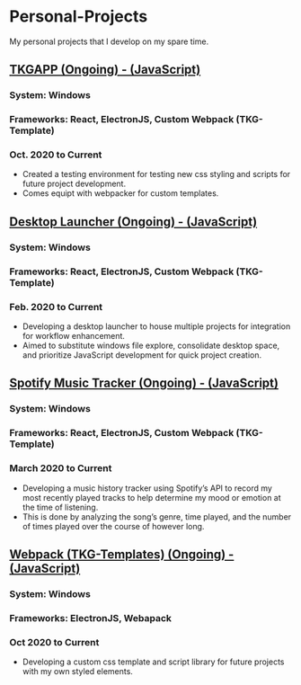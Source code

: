 # Personal-Projects
 My personal projects that I develop on my spare time. 

## [TKGAPP (Ongoing) - (JavaScript)](https://github.com/tgraha09/TKG-APP)
### System: Windows
### Frameworks: React, ElectronJS, Custom Webpack (TKG-Template)
### Oct. 2020 to Current
* Created a testing environment for testing new css styling and scripts for future project development.
* Comes equipt with webpacker for custom templates. 

## [Desktop Launcher (Ongoing) - (JavaScript)](https://github.com/tgraha09/Personal-Projects/tree/main/DesktopLauncher)
### System: Windows
### Frameworks: React, ElectronJS, Custom Webpack (TKG-Template)
### Feb. 2020 to Current
* Developing a desktop launcher to house multiple projects for integration for workflow enhancement.
* Aimed to substitute windows file explore, consolidate desktop space, and prioritize JavaScript development for quick project creation. 

## [Spotify Music Tracker (Ongoing) - (JavaScript)](https://github.com/tgraha09/Personal-Projects/tree/main/Spotify-Music-Tracker)
### System: Windows
### Frameworks: React, ElectronJS, Custom Webpack (TKG-Template)
### March 2020 to Current
* Developing a music history tracker using Spotify’s API to record my most recently played tracks to help determine my mood or emotion at the time of listening. 
* This is done by analyzing the song’s genre, time played, and the number of times played over the course of however long. 

## [Webpack (TKG-Templates) (Ongoing) - (JavaScript)](https://github.com/tgraha09/Personal-Projects/tree/main/WebPack)
### System: Windows
### Frameworks: ElectronJS, Webapack
### Oct 2020 to Current
* Developing a custom css template and script library for future projects with my own styled elements. 
